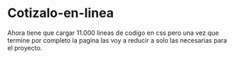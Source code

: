 # Cotizalo-en-linea

Ahora tiene que cargar 11.000 lineas de codigo en css pero una vez que termine por completo la pagina las voy a reducir a solo las necesarias para el proyecto.
